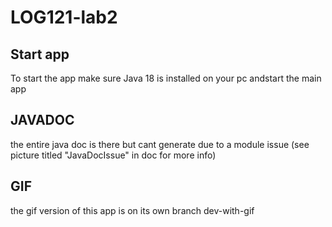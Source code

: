 # LOG121-lab2

## Start app
To start the app make sure Java 18 is installed on your pc andstart the main app

## JAVADOC
the entire java doc is there but cant generate due to a module issue (see picture titled "JavaDocIssue"  in doc for more info)

## GIF 
the gif version of this app is on its own branch dev-with-gif
